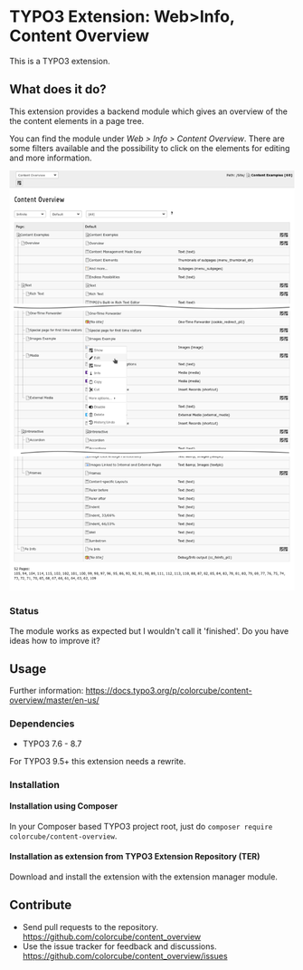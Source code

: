 # TYPO3 Extension: Web>Info, Content Overview

This is a TYPO3 extension.

## What does it do?

This extension provides a backend module which gives an overview of the the content elements in a page tree.

You can find the module under *Web > Info > Content Overview*. There are some filters available and the possibility to
click on the elements for editing and more information.

![Module Screenshot](Documentation/Images/screenshot.png?raw=true "Module: Web>Info, Content Overview")

### Status ###

The module works as expected but I wouldn't call it 'finished'. Do you have ideas how to improve it?

## Usage

Further information: https://docs.typo3.org/p/colorcube/content-overview/master/en-us/

### Dependencies

* TYPO3 7.6 - 8.7

For TYPO3 9.5+ this extension needs a rewrite.

### Installation

#### Installation using Composer

In your Composer based TYPO3 project root, just do `composer require colorcube/content-overview`. 

#### Installation as extension from TYPO3 Extension Repository (TER)

Download and install the extension with the extension manager module.

## Contribute

- Send pull requests to the repository. <https://github.com/colorcube/content_overview>
- Use the issue tracker for feedback and discussions. <https://github.com/colorcube/content_overview/issues>


